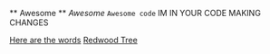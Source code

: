 ** Awesome **
*Awesome*
``` Awesome code ```
IM IN YOUR CODE MAKING CHANGES



[Here are the words](http://daringfireball.net/projects/markdown/syntax)
[Redwood Tree](https://upload.wikimedia.org/wikipedia/commons/6/6f/Sequoiafarm_Sequoiadendron_giganteum.jpg)